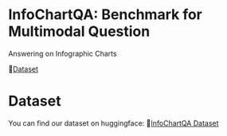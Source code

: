 # InfoChartQA:  Benchmark for Multimodal Question
Answering on Infographic Charts

🤗[Dataset](https://huggingface.co/datasets/Jietson/InfoChartQA)

# Dataset 
You can find our dataset on huggingface: 🤗[InfoChartQA Dataset](https://huggingface.co/datasets/Jietson/InfoChartQA)

